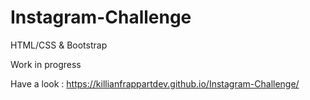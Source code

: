 # Instagram-Challenge
HTML/CSS &amp; Bootstrap

Work in progress

Have a look : https://killianfrappartdev.github.io/Instagram-Challenge/
